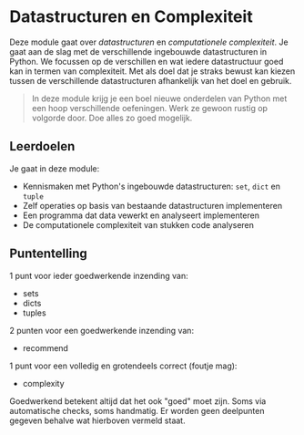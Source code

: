 # Datastructuren en Complexiteit

Deze module gaat over *datastructuren* en *computationele complexiteit*. Je gaat aan de slag met de verschillende ingebouwde datastructuren in Python. We focussen op de verschillen en wat iedere datastructuur goed kan in termen van complexiteit. Met als doel dat je straks bewust kan kiezen tussen de verschillende datastructuren afhankelijk van het doel en gebruik.

> In deze module krijg je een boel nieuwe onderdelen van Python met een hoop verschillende oefeningen. Werk ze gewoon rustig op volgorde door. Doe alles zo goed mogelijk.

## Leerdoelen

Je gaat in deze module:

- Kennismaken met Python's ingebouwde datastructuren: `set`, `dict` en `tuple`
- Zelf operaties op basis van bestaande datastructuren implementeren
- Een programma dat data vewerkt en analyseert implementeren
- De computationele complexiteit van stukken code analyseren

## Puntentelling

1 punt voor ieder goedwerkende inzending van:

- sets
- dicts
- tuples

2 punten voor een goedwerkende inzending van:

- recommend

1 punt voor een volledig en grotendeels correct (foutje mag):

- complexity

Goedwerkend betekent altijd dat het ook "goed" moet zijn. Soms via automatische checks, soms handmatig. Er worden geen deelpunten gegeven behalve wat hierboven vermeld staat.
